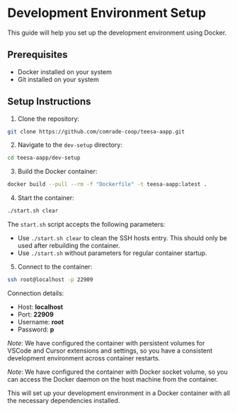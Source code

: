 # Development Environment Setup

This guide will help you set up the development environment using Docker.

## Prerequisites

- Docker installed on your system
- Git installed on your system

## Setup Instructions

1. Clone the repository:
```bash
git clone https://github.com/comrade-coop/teesa-aapp.git
```

2. Navigate to the `dev-setup` directory:
```bash
cd teesa-aapp/dev-setup
```

3. Build the Docker container:
```bash
docker build --pull --rm -f "Dockerfile" -t teesa-aapp:latest .
```

4. Start the container:
```bash
./start.sh clear
```

The `start.sh` script accepts the following parameters:
- Use `./start.sh clear` to clean the SSH hosts entry. This should only be used after rebuilding the container.
- Use `./start.sh` without parameters for regular container startup.

5. Connect to the container:
```bash
ssh root@localhost -p 22909
```

Connection details:
- Host: **localhost**
- Port: **22909**
- Username: **root**
- Password: **p**

*Note*: We have configured the container with persistent volumes for VSCode and Cursor extensions and settings, so you have a consistent development environment across container restarts.

*Note*: We have configured the container with Docker socket volume, so you can access the Docker daemon on the host machine from the container.

This will set up your development environment in a Docker container with all the necessary dependencies installed.